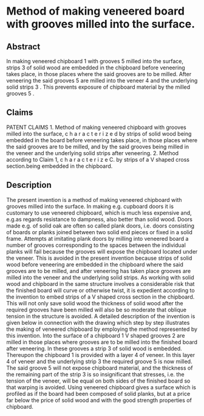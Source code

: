 # Method of making veneered board with grooves milled into the surface.

## Abstract
In making veneered chipboard 1 with grooves 5 milled into the surface, strips 3 of solid wood are embedded in the chipboard before veneering takes place, in those places where the said grooves are to be milled. After veneering the said grooves 5 are milled into the veneer 4 and the underlying solid strips 3 . This prevents exposure of chipboard material by the milled grooves 5 .

## Claims
PATENT CLAIMS 1. Method of making veneered chipboard with grooves milled into the surface, c h a r a c t e r i z e d by strips of solid wood being embedded in the board before veneering takes place, in those places where the said grooves are to be milled, and by the said grooves being milled in the veneer and the underlying solid strips after veneering. 2. Method according to Claim 1, c h a r a c t e r i z e C. by strips of a V shaped cross section.being embedded in the chipboard.

## Description
The present invention is a method of making veneered chipboard with grooves milled into the surface. In making e.g. cupboard doors it is customary to use veneered chipboard, which is much less expensive and, e.g.as regards resistance to dampness, also better than solid wood. Doors made e.g. of solid oak are often so called plank doors, i.e. doors consisting of boards or planks joined between two solid end pieces or fixed in a solid frame. Attempts at imitating plank doors by milling into veneered board a number of grooves corresponding to the spaces between the individual planks will fail because the grooves will expose the chipboard located under the veneer. This is avoided in the present invention because strips of solid wood before veneering are embedded in the chipboard where the said grooves are to be milled, and after veneering has taken place grooves are milled into the veneer and the underlying solid strips. As working with solid wood and chipboard in the same structure involves a considerable risk that the finished board will curve or otherwise twist, it is expedient according to the invention to embed strips of a V shaped cross section in the chipboard. This will not only save solid wood the thickness of solid wood after the required grooves have been milled will also be so moderate that oblique tension in the structure is avoided. A detailed description of the invention is given below in connection with the drawing which step by step illustrates the making of veneered chipboard by employing the method represented by this invention. Into the surface of a chipboard 1 V shaped grooves 2 are milled in those places where grooves are to be milled into the finished board after veneering. In these grooves a strip 3 of solid wood is embedded. Thereupon the chipboard 1 is provided with a layer 4 of veneer. In this layer 4 of veneer and the underlying strip 3 the required groove 5 is now milled. The said groove 5 will not expose chipboard material, and the thickness of the remaining part of the strip 3 is so insignificant that stresses, i.e. the tension of the veneer, will be equal on both sides of the finished board so that warping is avoided. Using veneered chipboard gives a surface which is profiled as if the board had been composed of solid planks, but at a price far below the price of solid wood and with the good strength properties of chipboard.